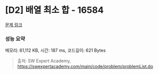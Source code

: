 # [D2] 배열 최소 합 - 16584 

[문제 링크](https://swexpertacademy.com/main/code/problem/problemDetail.do?contestProbId=AYZXgOAaDmgDFARc) 

### 성능 요약

메모리: 61,112 KB, 시간: 187 ms, 코드길이: 621 Bytes



> 출처: SW Expert Academy, https://swexpertacademy.com/main/code/problem/problemList.do